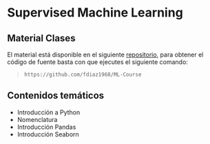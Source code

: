 # Supervised Machine Learning

## Material Clases

El material está disponible en el siguiente [repositorio](https://github.com/fdiaz1968/ML-Course), para obtener el código de fuente basta con que ejecutes el siguiente comando:

> `https://github.com/fdiaz1968/ML-Course`


## Contenidos temáticos

* Introducción a Python
* Nomenclatura
* Introducción Pandas
* Introducción Seaborn
